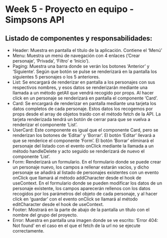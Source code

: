 # Week 5 - Proyecto en equipo - Simpsons API

## Listado de componentes y responsabilidades:

- Header: Muestra en pantalla el título de la aplicación. Contiene el ‘Menú’
- Menu: Muestra un menú de navegación con 4 enlaces (’Crear personaje’, ‘Privada’, ‘Filtro’ e ‘Inicio’).
- Paging: Muestra una barra donde se verán los botones ‘Anterior’ y ‘Siguiente’. Según que botón se pulse se renderizará en la pantalla los siguientes 5 personajes o los 5 anteriores.
- List: Se encargará de renderizar en pantalla a los personajes con sus respectivos nombres, y esos datos se renderizarán mediante una llamada a un método getAll que vendrá recogido por props. Al hacer click en un personaje se renderizará en pantalla el componente ‘Card’.
- Card: Se encargará de renderizar en pantalla mediante una tarjeta los datos completos de cada personaje. Estos datos los recogemos por props desde el array de objetos traído con el método fetch de la API. La tarjeta renderizada tendrá un botón de cerrar para que se vuelva a renderizar el componente ‘List’.
- UserCard: Este componente es igual que el componente Card, pero se renderizan los botones de ‘Editar’ y ‘Borrar’. El botón ‘Editar’ llevará a que se renderice el componente ‘Form’. El botón ‘Borrar’ eliminará el personaje del listado con el evento onClick mediante la llamada a un método handleDelete y acto seguido se renderizará de nuevo el componente ‘List’.
- Form: Renderizará un formulario. En el formulario donde se puede crear un personaje nuevo, los campos a rellenar estarán vacíos, y dicho personaje se añadirá al listado de personajes existentes con un evento onClick que llamará al método addCharacter desde el hook de useContext. En el formulario donde se pueden modificar los datos de un personaje existente, los campos aparecerán rellenos con los datos recogidos por los parámetros del objeto de cada personaje, y al hacer click en ‘guardar’ con el evento onClick se llamará al método editCharacter desde el hook de useContext.
- Footer: Mostrará en la parte de abajo de la pantalla un título con el nombre del grupo del proyecto.
- Error: Muestra en pantalla una imagen donde se ve escrito: ‘Error 404: Not found’ en el caso en el que el fetch de la url no se ejecute correctamente.
